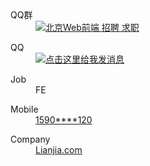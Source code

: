 <dl>
    <dt>QQ群</dt>
    <dd>
      <a target="_blank" href="http://shang.qq.com/wpa/qunwpa?idkey=ed1824e8bb9c06fc15ec932fec7db2d52c0e69600c34465660e01816291ff321">
        <img src="https://shuoshubao.github.io/src/img/qq_group.png" alt="北京Web前端 招聘 求职" title="北京Web前端 招聘 求职">
      </a>
    </dd>
</dl>
<dl>
  <dt>QQ</dt>
  <dd>
    <a target="_blank" href="http://sighttp.qq.com/authd?IDKEY=f1a72be1e21ea09e074076fcd2b0cf58fceb0095acb1a27a">
      <img src="https://shuoshubao.github.io/src/img/qq_talk.gif" src="http://wpa.qq.com/imgd?IDKEY=f1a72be1e21ea09e074076fcd2b0cf58fceb0095acb1a27a&pic=51" alt="点击这里给我发消息" title="点击这里给我发消息">
    </a>
  </dd>
</dl>
<dl>
  <dt>Job</dt>
  <dd>FE</dd>
</dl>
<dl>
  <dt>Mobile</dt>
  <dd>
    <a href="tel:15901151120">1590****120</a>
  </dd>
</dl>
<dl>
  <dt>Company</dt>
  <dd>
    <a href="http://www.lianjia.com">Lianjia.com</a>
  </dd>
</dl>
